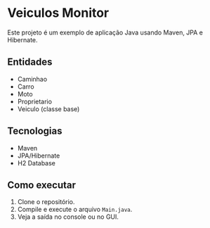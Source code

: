 # Veiculos Monitor

Este projeto é um exemplo de aplicação Java usando Maven, JPA e Hibernate.

## Entidades
- Caminhao
- Carro
- Moto
- Proprietario
- Veiculo (classe base)

## Tecnologias
- Maven
- JPA/Hibernate
- H2 Database

## Como executar
1. Clone o repositório.
2. Compile e execute o arquivo `Main.java`.
3. Veja a saída no console ou no GUI.
